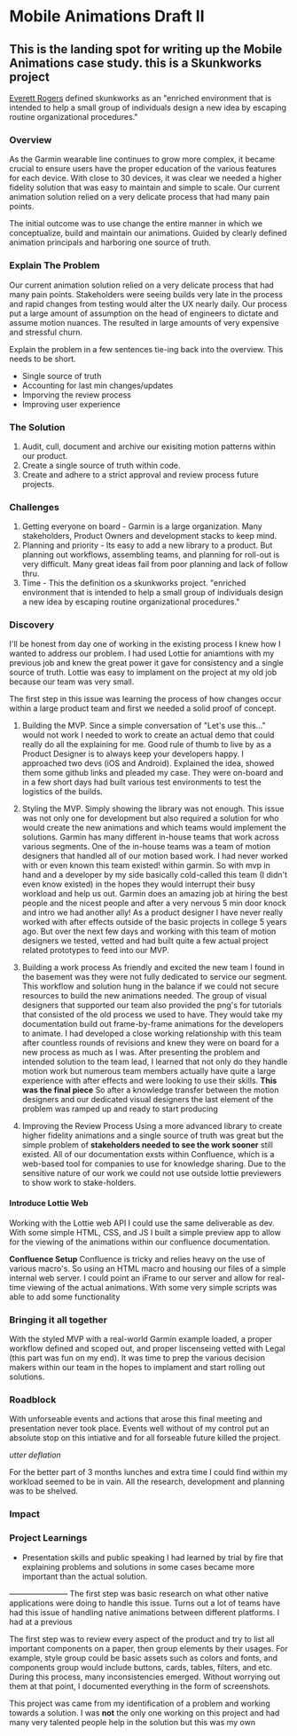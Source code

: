 # Mobile Animations Draft II
This is the landing spot for writing up the Mobile Animations case study.
this is a Skunkworks project
------

[Everett Rogers](https://en.wikipedia.org/wiki/Everett_Rogers) defined skunkworks as an "enriched environment that is intended to help a small group of individuals design a new idea by escaping routine organizational procedures."


### Overview
As the Garmin wearable line continues to grow more complex, it became crucial to ensure users have the proper education of the various features for each device. With close to 30 devices, it was clear we needed a higher fidelity solution that was easy to maintain and simple to scale. Our current animation solution relied on a very delicate process that had many pain points.

The initial outcome was to use change the entire manner in which we conceptualize, build and maintain our animations. Guided by clearly defined animation principals and harboring one source of truth.


### Explain The Problem
Our current animation solution relied on a very delicate process that had many pain points. Stakeholders were seeing builds very late in the process and rapid changes from testing would alter the UX nearly daily. Our process put a large amount of assumption on the head of engineers to dictate and assume motion nuances. The resulted in large amounts of very expensive and stressful churn.


 Explain the problem in a few sentences tie-ing back into the overview. This needs to be short.
- Single source of truth
- Accounting for last min changes/updates
- Imporving the review process
- Improving user experience

### The Solution
1. Audit, cull, document and archive our exisiting motion patterns within our product.
2. Create a single source of truth within code.
3. Create and adhere to a strict approval and review process future projects.


### Challenges
1. Getting everyone on board - Garmin is a large organization. Many stakeholders, Product Owners and development stacks to keep mind.
2. Planning and priority - Its easy to add a new library to a product. But planning out workflows, assembling teams, and planning for roll-out is very difficult. Many great ideas fail from poor planning and lack of follow thru.
3. Time - This the definition os a skunkworks project. "enriched environment that is intended to help a small group of individuals design a new idea by escaping routine organizational procedures."

### Discovery
I'll be honest from day one of working in the existing process I knew how I wanted to address our problem. I had used Lottie for aniamtions with my previous job and knew the great power it gave for consistency and a single source of truth. Lottie was easy to implament on the project at my old job because our team was very small. 

The first step in this issue was learning the process of how changes occur within a large product team and first we needed a solid proof of concept.

1. Building the MVP.
Since a simple conversation of "Let's use this..." would not work I needed to work to create an actual demo that could really do all the explaining for me. Good rule of thumb to live by as a Product Designer is to always keep your developers happy. I approached two devs (iOS and Android). Explained the idea, showed them some github links and pleaded my case. They were on-board and in a few short days had built various test environments to test the logistics of the builds.

2. Styling the MVP.
Simply showing the library was not enough. This issue was not only one for development but also required a solution for who would create the new animations and which teams would implement the solutions. Garmin has many different in-house teams that work across various segments. One of the in-house teams was a team of motion designers that handled all of our motion based work. I had never worked with or even known this team existed! within garmin. So with mvp in hand and a developer by my side basically cold-called this team (I didn't even know existed) in the hopes they would interrupt their busy workload and help us out. Garmin does an amazing job at hiring the best people and the nicest people and after a very nervous 5 min door knock and intro we had another ally! As a product designer I have never really worked with after effects outside of the basic projects in college 5 years ago. But over the next few days and working with this team of motion designers we tested, vetted and had built quite a few actual project related prototypes to feed into our MVP.

3. Building a work process
As friendly and excited the new team I found in the basement was they were not fully dedicated to service our segment. This workflow and solution hung in the balance if we could not secure resources to build the new animations needed. The group of visual designers that supported our team also provided the png's for tutorials that consisted of the old process we used to have. They would take my documentation build out frame-by-frame animations for the developers to animate. I had developed a close working relationship with this team after countless rounds of revisions and knew they were on board for a new process as much as I was. After presenting the problem and intended solution to the team lead, I learned that not only do they handle motion work but numerous team members actually have quite a large experience with after effects and were looking to use their skills. **This was the final piece** So after a knowledge transfer between the motion designers and our dedicated visual designers the last element of the problem was ramped up and ready to start producing

4. Improving the Review Process
Using a more advanced library to create higher fidelity animations and a single source of truth was great but the simple problem of **stakeholders needed to see the work sooner** still existed. All of our documentation exsts within Confluence, which is a web-based tool for companies to use for knowledge sharing. Due to the sensitive nature of our work we could not use outside lottie previewers to show work to stake-holders. 

#### Introduce Lottie Web
Working with the Lottie web API I could use the same deliverable as dev. With some simple HTML, CSS, and JS I built a simple preview app to allow for the viewing of the animations within our confluence documentation. 

**Confluence Setup**
Confluence is tricky and relies heavy on the use of various macro's. So using an HTML macro and housing our files of a simple internal web server. I could point an iFrame to our server and allow for real-time viewing of the actual animations. With some very simple scripts was able to add some functionality 





### Bringing it all together
With the styled MVP with a real-world Garmin example loaded, a proper workflow defined and scoped out, and proper liscenseing vetted with Legal (this part was fun on my end). It was time to prep the various decision makers within our team in the hopes to implament and start rolling out solutions.

### Roadblock
With unforseable events and actions that arose this final meeting and presentation never took place. Events well without of my control put an absolute stop on this intiative and for all forseable future killed the project.

_utter deflation_

For the better part of 3 months lunches and extra time I could find within my workload seemed to be in vain. All the research, development and planning was to be shelved.





### Impact


### Project Learnings
- Presentation skills and public speaking
I had learned by trial by fire that explaining problems and solutions in some cases became more important than the actual solution. 








–––––––––––––––
The first step was basic research on what other native applications were doing to handle this issue. Turns out a lot of teams have had this issue of handling native animations between different platforms. I had at a previous 

The first step was to review every aspect of the product and try to list all important components on a paper, then group elements by their usages. For example, style group could be basic assets such as colors and fonts, and components group would include buttons, cards, tables, filters, and etc.
During this process, many inconsistencies emerged. Without worrying out them at that point, I documented everything in the form of screenshots.



This project was came from my identification of a problem and working towards a solution. I was **not** the only one working on this project and had many very talented people help in the solution but this was my own